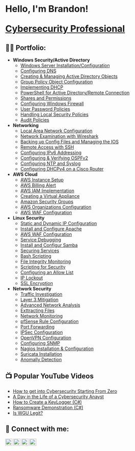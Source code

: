 <h1>Hello, I'm Brandon! 
  
  
  <a href="https://www.linkedin.com/in/brandon-kinal-463a8b219/">Cybersecurity Professional</a>
<h2>👨‍💻 Portfolio:</h2>

- <b>Windows Security/Active Directory</b>
  - [Windows Server Installation/Configuration](https://github.com/bekinal/Windows-Server-Installation-Configuration/blob/main/README.md)
  - [Configuring DNS](https://github.com/bekinal/Configuring-DNS/blob/main/README.md)
  - [Creating & Managing Active Directory Objects](https://github.com/bekinal/Creating-and-Managing-AD-Objects/blob/main/README.md)
  - [Group Policy Object Configuration](https://github.com/bekinal/Group-Policy-Object-Configuration/blob/main/README.md)
  - [Implementing DHCP](https://github.com/bekinal/Implementing-DHCP/blob/main/README.md)
  - [PowerShell for Active Directory/Remote Connection](https://github.com/bekinal/PowerShell-for-Active-Directory/blob/main/README.md)
  - [Shares and Permissions](https://github.com/bekinal/Shares-and-Permissions/blob/main/README.md)
  - [Configuring Windows Firewall](https://github.com/bekinal/Configuring-Windows-Firewall/blob/main/README.md)
  - [User Password Policies](https://github.com/bekinal/User-Password-Policies)
  - [Handling Local Security Policies](https://github.com/bekinal/User-Password-Policies/blob/main/README.md)
  - [Audit Policies](https://github.com/bekinal/Audit-Policies)
- <b>Networking</b>
  - [Local Area Network Configuration](https://github.com/bekinal/Local-Area-Network-Configuration/blob/main/README.md)
  - [Network Examination with Wireshark](https://github.com/bekinal/Network-Examination-with-Wireshark/blob/main/README.md)
  - [Backing up Config Files and Managing the IOS](https://github.com/bekinal/Backing-Up-Config-Files-and-Managing-the-IOS/blob/main/README.md)
  - [Remote Access with SSH](https://github.com/bekinal/Remote-Access-with-SSH/blob/main/README.md)
  - [Configuring IPv6 Addressing](https://github.com/bekinal/Configuring-IPv6-Addressing-/blob/main/README.md)
  - [Configuring & Verifying OSPFv2](https://github.com/bekinal/Configuring-and-Verifying-OSPFv2/blob/main/README.md)
  - [Configuring NTP and Syslog](https://github.com/bekinal/Configuring-NTP-and-Syslog/blob/main/README.md)
  - [Configuring DHCPv4 on a Cisco Router](https://github.com/bekinal/Configuring-DHCPv4-on-a-Cisco-Router/blob/main/README.md)
- <b>AWS Cloud</b>
  - [AWS Instance Setup](https://github.com/bekinal/AWS-Instance-Setup/blob/main/README.md)
  - [AWS Billing Alert](https://github.com/bekinal/AWS-Billing-Alert/blob/main/README.md)
  - [AWS IAM Implementation](https://github.com/bekinal/AWS-IAM-Implementation/blob/main/README.md)
  - [Creating a Virtual Appliance](https://github.com/joshmadakor1/Package-Delivery-Pathfinding-Algorithm)
  - [Amazon Security Groups](https://github.com/joshmadakor1/Package-Delivery-Pathfinding-Algorithm)
  - [AWS Organizations Configuration](https://github.com/joshmadakor1/Package-Delivery-Pathfinding-Algorithm)
  - [AWS WAF Configuration](https://github.com/joshmadakor1/Package-Delivery-Pathfinding-Algorithm)
- <b>Linux Security</b>
  - [Static and Dynamic IP Configuration](https://github.com/joshmadakor1/Package-Delivery-Pathfinding-Algorithm)
  - [Install and Configure Apache](https://github.com/joshmadakor1/Package-Delivery-Pathfinding-Algorithm)
  - [AWS WAF Configuration](https://github.com/joshmadakor1/Package-Delivery-Pathfinding-Algorithm)
  - [Service Debugging](https://github.com/joshmadakor1/Package-Delivery-Pathfinding-Algorithm)
  - [Install and Configur Samba](https://github.com/joshmadakor1/Package-Delivery-Pathfinding-Algorithm)
  - [Securing Services](https://github.com/joshmadakor1/Package-Delivery-Pathfinding-Algorithm)
  - [Bash Scripting](https://github.com/joshmadakor1/Package-Delivery-Pathfinding-Algorithm)
  - [File Integrity Monitoring](https://github.com/joshmadakor1/Package-Delivery-Pathfinding-Algorithm)
  - [Scripting for Security](https://github.com/joshmadakor1/Package-Delivery-Pathfinding-Algorithm)
  - [Configuring an Allow List](https://github.com/joshmadakor1/Package-Delivery-Pathfinding-Algorithm)
  - [IP Lockout](https://github.com/joshmadakor1/Package-Delivery-Pathfinding-Algorithm)
  - [SSL Encryption](https://github.com/joshmadakor1/Package-Delivery-Pathfinding-Algorithm)
- <b>Network Security</b>
  - [Traffic Investigation](https://github.com/joshmadakor1/Package-Delivery-Pathfinding-Algorithm)
  - [Layer 3 Mitigation](https://github.com/joshmadakor1/Package-Delivery-Pathfinding-Algorithm)
  - [Advanced Network Analysis](https://github.com/joshmadakor1/Package-Delivery-Pathfinding-Algorithm)
  - [Exttracting Files](https://github.com/joshmadakor1/Package-Delivery-Pathfinding-Algorithm)
  - [Network Monitoring](https://github.com/joshmadakor1/Package-Delivery-Pathfinding-Algorithm)
  - [pfSense Rule Configuration](https://github.com/joshmadakor1/Package-Delivery-Pathfinding-Algorithm)
  - [Port Forwarding](https://github.com/joshmadakor1/Package-Delivery-Pathfinding-Algorithm)
  - [IPSec Configuration](https://github.com/joshmadakor1/Package-Delivery-Pathfinding-Algorithm)
  - [OpenVPN Configuration](https://github.com/joshmadakor1/Package-Delivery-Pathfinding-Algorithm)
  - [Configuring SNMP](https://github.com/joshmadakor1/Package-Delivery-Pathfinding-Algorithm)
  - [Nagios Installation & Configuration](https://github.com/joshmadakor1/Package-Delivery-Pathfinding-Algorithm)
  - [Suricata Installation](https://github.com/joshmadakor1/Package-Delivery-Pathfinding-Algorithm)
  - [Anomally Detection](https://github.com/joshmadakor1/Package-Delivery-Pathfinding-Algorithm)
  

<h2>📺 Popular YouTube Videos</h2>

- [How to get into Cybersecurity Starting From Zero](https://www.youtube.com/watch?v=a83ASGn_V_s)
- [A Day in the Life of a Cybersecurity Anayst](https://www.youtube.com/watch?v=uHy3oM7NnoU)
- [How to Create a KeyLogger (C#)](https://www.youtube.com/watch?v=N-L9hklSlNk)
- [Ransomware Demonstration (C#)](https://www.youtube.com/watch?v=OfvdQeh79s0)
- [Is WGU Legit?](https://www.youtube.com/watch?v=E2MwRWxDBkA)

<h2> 🤳 Connect with me:</h2>

[<img align="left" alt="JoshMadakor | YouTube" width="22px" src="https://cdn.jsdelivr.net/npm/simple-icons@v3/icons/youtube.svg" />][youtube]
[<img align="left" alt="JoshMadakor | Twitter" width="22px" src="https://cdn.jsdelivr.net/npm/simple-icons@v3/icons/twitter.svg" />][twitter]
[<img align="left" alt="JoshMadakor | LinkedIn" width="22px" src="https://cdn.jsdelivr.net/npm/simple-icons@v3/icons/linkedin.svg" />][linkedin]
[<img align="left" alt="JoshMadakor | Instagram" width="22px" src="https://cdn.jsdelivr.net/npm/simple-icons@v3/icons/instagram.svg" />][instagram]

[twitter]: https://twitter.com/joshmadakor
[youtube]: https://www.youtube.com/c/joshmadakor
[instagram]: https://www.instagram.com/joshmadakor/
[linkedin]: https://linkedin.com/in/joshmadakor

<!--
**joshmadakor1/joshmadakor1** is a ✨ _special_ ✨ repository because its `README.md` (this file) appears on your GitHub profile.

Here are some ideas to get you started:

- 🔭 I’m currently working on ...
- 🌱 I’m currently learning ...
- 👯 I’m looking to collaborate on ...
- 🤔 I’m looking for help with ...
- 💬 Ask me about ...
- 📫 How to reach me: ...
- 😄 Pronouns: ...
- ⚡ Fun fact: ...
-->
